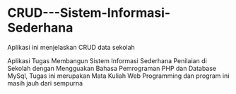 # CRUD---Sistem-Informasi-Sederhana
Aplikasi ini menjelaskan CRUD data sekolah


Aplikasi Tugas Membangun Sistem Informasi Sederhana Penilaian di Sekolah dengan Mengguakan Bahasa Pemrograman PHP dan Database MySql, Tugas ini merupakan Mata Kuliah Web Programming dan program ini masih jauh dari sempurna
